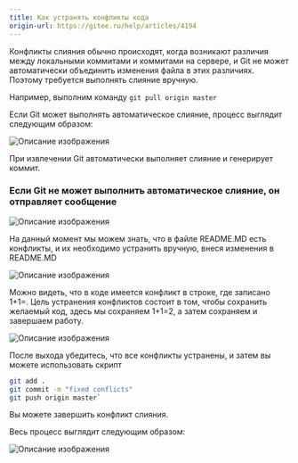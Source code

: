 ```yaml
---
title: Как устранять конфликты кода
origin-url: https://gitee.ru/help/articles/4194
---
```


Конфликты слияния обычно происходят, когда возникают различия между локальными коммитами и коммитами на сервере, и Git не может автоматически объединить изменения файла в этих различиях. Поэтому требуется выполнять слияние вручную.

Например, выполним команду `git pull origin master`

Если Git может выполнять автоматическое слияние, процесс выглядит следующим образом:

![Описание изображения](./assets/113507_cca8cd22_62561.gif)

При извлечении Git автоматически выполняет слияние и генерирует коммит.

### **Если Git не может выполнить автоматическое слияние, он отправляет сообщение**

![Описание изображения](./assets/113621_dbc985b5_62561.png)

На данный момент мы можем знать, что в файле README.MD есть конфликты, и их необходимо устранить вручную, внеся изменения в README.MD

![Описание изображения](./assets/113823_fffe18cf_62561.png)

Можно видеть, что в коде имеется конфликт в строке, где записано 1+1=. Цель устранения конфликтов состоит в том, чтобы сохранить желаемый код, здесь мы сохраняем 1+1=2, а затем сохраняем и завершаем работу.

![Описание изображения](./assets/114159_426b8d65_62561.png)

После выхода убедитесь, что все конфликты устранены, и затем вы можете использовать скрипт

```bash
git add .
git commit -m "fixed conflicts"
git push origin master`
```

Вы можете завершить конфликт слияния.

Весь процесс выглядит следующим образом:

![Описание изображения](./assets/114058_429e8b54_62561.gif)
